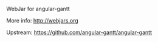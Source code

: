 WebJar for angular-gantt

More info: http://webjars.org

Upstream: https://github.com/angular-gantt/angular-gantt

